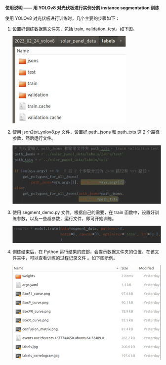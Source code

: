 **使用说明 —— 用 YOLOv8  对光伏板进行实例分割 instance segmentation 训练**

使用 YOLOv8 对光伏板进行训练时，几个主要的步骤如下：

1. 设置好训练数据集文件夹，包括 train, validation, test。如下图。

   <img src="assets/image-20230303095053703.png" alt="image-20230303095053703" style="zoom: 80%;" />

2. 使用 json2txt_yolov8.py 文件，设置好 path_jsons 和 path_txts 这 2 个路径参数，然后运行文件。

   <img src="assets/image-20230303095300871.png" alt="image-20230303095300871" style="zoom: 80%;" />

3. 使用 segment_demo.py 文件，根据自己的需要，在 train 函数中，设置好训练参数，以及一些超参数，运行文件，即可开始训练。   

   <img src="assets/image-20230303095635284.png" alt="image-20230303095635284" style="zoom:80%;" />

4. 训练结束后，在 Python 运行结果的底部，会提示数据文件夹的位置。在该文件夹中，可以查看训练的过程记录文件 。如下图示例。

   <img src="assets/image-20230303100215353.png" alt="image-20230303100215353" style="zoom:80%;" />

